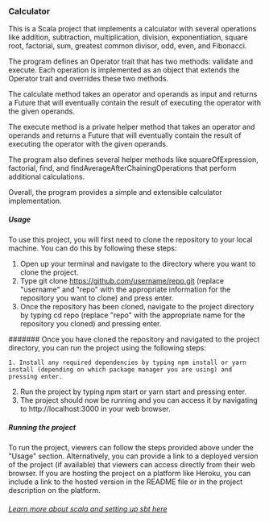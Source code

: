### Calculator

This is a Scala project that implements a calculator with several operations like addition, subtraction, multiplication, division, exponentiation, square root, factorial, sum, greatest common divisor, odd, even, and Fibonacci. 

The program defines an Operator trait that has two methods: validate and execute. Each operation is implemented as an object that extends the Operator trait and overrides these two methods.

The calculate method takes an operator and operands as input and returns a Future that will eventually contain the result of executing the operator with the given operands.

The execute method is a private helper method that takes an operator and operands and returns a Future that will eventually contain the result of executing the operator with the given operands.

The program also defines several helper methods like squareOfExpression, factorial, find, and findAverageAfterChainingOperations that perform additional calculations.

Overall, the program provides a simple and extensible calculator implementation.

##### Usage

To use this project, you will first need to clone the repository to your local machine. You can do this by following these steps:

   1. Open up your terminal and navigate to the directory where you want to clone the project.
   2.  Type git clone https://github.com/username/repo.git (replace "username" and "repo" with the appropriate information for the repository you want to clone) and press enter.
   3. Once the repository has been cloned, navigate to the project directory by typing cd repo (replace "repo" with the appropriate name for the repository you cloned) and pressing enter.

####### Once you have cloned the repository and navigated to the project directory, you can run the project using the following steps:

    1. Install any required dependencies by typing npm install or yarn install (depending on which package manager you are using) and pressing enter.
   2. Run the project by typing npm start or yarn start and pressing enter.
   3. The project should now be running and you can access it by navigating to http://localhost:3000 in your web browser.

##### Running the project

To run the project, viewers can follow the steps provided above under the "Usage" section. Alternatively, you can provide a link to a deployed version of the project (if available) that viewers can access directly from their web browser. If you are hosting the project on a platform like Heroku, you can include a link to the hosted version in the README file or in the project description on the platform.

###### [Learn more about scala and setting up sbt here](https://blog.knoldus.com/simple-build-tool-getting-with-sbt-setting-up-running/)





